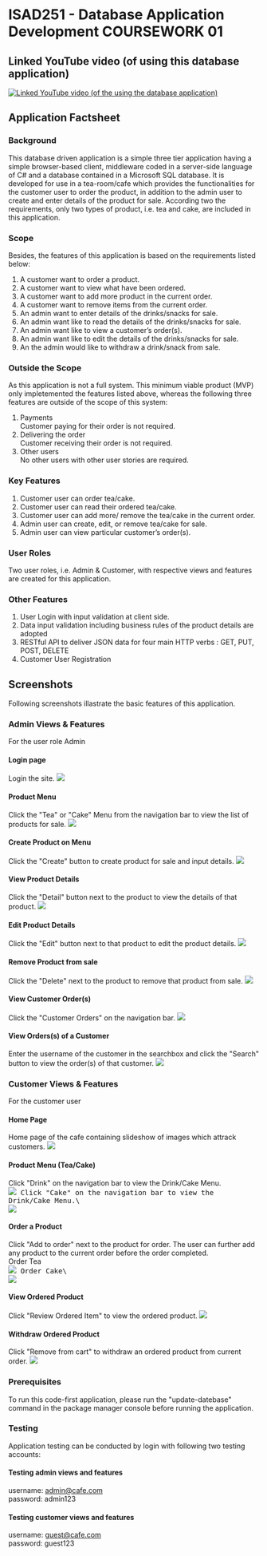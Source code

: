 # ISAD251 - Database Application Development COURSEWORK 01

## Linked YouTube video (of using this database application)
[![Linked YouTube video (of the using the database application)](http://img.youtube.com/vi/CVgH_lmaZZ4/0.jpg)](http://www.youtube.com/watch?v=CVgH_lmaZZ4)

## Application Factsheet
### Background
This database driven application is a simple three tier application having a simple browser-based client, middleware coded in a server-side language of C# and a database contained in a Microsoft SQL database.  It is developed for use in a tea-room/cafe which provides the functionalities for the customer user to order the product, in addition to the admin user to create and enter details of the product for sale.  According two the requirements, only two types of product, i.e. tea and cake, are included in this application.

### Scope
Besides, the features of this application is based on the requirements listed below:
1.	A customer want to order a product.
1.	A customer want to view what have been ordered.
1.	A customer want to add more product in the current order.
1.	A customer want to remove items from the current order.
1.	An admin want to enter details of the drinks/snacks for sale.
1.	An admin want like to read the details of the drinks/snacks for sale.
1.	An admin want like to view a customer’s order(s).
1.	An admin want like to edit the details of the drinks/snacks for sale.
1.	An the admin would like to withdraw a drink/snack from sale.

### Outside the Scope
As this application is not a full system.  This minimum viable product (MVP) only impletemented the features listed above, whereas the following three features are outside of the scope of this system:
1.	Payments\
    Customer paying for their order is not required.
1.	Delivering the order\
    Customer receiving their order is not required.
1.	Other users\
    No other users with other user stories are required.

### Key Features
1. Customer user can order tea/cake.
1. Customer user can read their ordered tea/cake.
1. Customer user can add more/ remove the tea/cake in the current order.
1. Admin user can create, edit, or remove tea/cake for sale.
1. Admin user can view particular customer’s order(s).

### User Roles
Two user roles, i.e. Admin & Customer, with respective views and features are created for this application.   

### Other Features
1. User Login with input validation at client side.
1. Data input validation including business rules of the product details are adopted
1. RESTful API to deliver JSON data for four main HTTP verbs : GET, PUT, POST, DELETE
1. Customer User Registration

## Screenshots
Following screenshots illastrate the basic features of this application.

### Admin Views & Features
For the user role Admin
#### Login page
Login the site.
<kbd>![](/screenshots/admin01LoginPage.JPG)<kbd>

#### Product Menu
Click the "Tea" or "Cake" Menu from the navigation bar to view the list of products for sale.
<kbd>![](/screenshots/admin02Menu.JPG)<kbd>

#### Create Product on Menu
Click the "Create" button to create product for sale and input details.
<kbd>![](/screenshots/admin03Create.JPG)<kbd>

#### View Product Details
Click the "Detail" button next to the product to view the details of that product.
<kbd>![](/screenshots/admin04View.JPG)<kbd>

#### Edit Product Details
Click the "Edit" button next to that product to edit the product details.
<kbd>![](/screenshots/admin05Edit.JPG)<kbd>

#### Remove Product from sale
Click the "Delete" next to the product to remove that product from sale.
<kbd>![](/screenshots/admin06Remove.JPG)<kbd>

#### View Customer Order(s)
Click the "Customer Orders" on the navigation bar.
<kbd>![](/screenshots/admin07ViewOrder.JPG)<kbd>

#### View Orders(s) of a Customer
Enter the username of the customer in the searchbox and click the "Search" button to view the order(s) of that customer.
<kbd>![](/screenshots/admin08ViewUserOrder.JPG)<kbd>

### Customer Views & Features
For the customer user

#### Home Page
Home page of the cafe containing slideshow of images which attrack customers.
<kbd>![](/screenshots/customer01Home.JPG)<kbd>

#### Product Menu (Tea/Cake)
Click "Drink" on the navigation bar to view the Drink/Cake Menu.\
<kbd>![](/screenshots/customer02Tea.JPG)<kbd>
Click "Cake" on the navigation bar to view the Drink/Cake Menu.\    
<kbd>![](/screenshots/customer02Cake.JPG)<kbd>

#### Order a Product
Click "Add to order" next to the product for order.  The user can further add any product to the current order before the order completed.\
Order Tea\
<kbd>![](/screenshots/customer03OrderTea.JPG)<kbd>
Order Cake\    
<kbd>![](/screenshots/customer03OrderCake.JPG)<kbd>

#### View Ordered Product
Click "Review Ordered Item" to view the ordered product.
<kbd>![](/screenshots/customer04ViewOrder.JPG)<kbd>

#### Withdraw Ordered Product
Click "Remove from cart" to withdraw an ordered product from current order.
<kbd>![](/screenshots/customer04WithdrawOrder.JPG)<kbd>

### Prerequisites
To run this code-first application, please run the "update-datebase" command in the package manager console before running the application.

### Testing
Application testing can be conducted by login with following two testing accounts:

#### Testing admin views and features
username: admin@cafe.com\
password: admin123

#### Testing customer views and features
username: guest@cafe.com\
password: guest123
